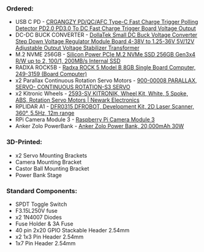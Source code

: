 ### Ordered:

- USB C PD - [CRGANGZY PD/QC/AFC Type-C Fast Charge Trigger Polling Detector PD2.0 PD3.0 To DC Fast Charge Trigger Board Voltage Output](https://www.amazon.co.uk/CRGANGZY-Trigger-Polling-Detector-Voltage/dp/B0DBJ388K9/ref=asc_df_B0DBJ388K9?mcid=4918154e371d37acb0eef78d3860769e&tag=googshopuk-21&linkCode=df0&hvadid=702448636713&hvpos=&hvnetw=g&hvrand=1763944356732793885&hvpone=&hvptwo=&hvqmt=&hvdev=c&hvdvcmdl=&hvlocint=&hvlocphy=9046941&hvtargid=pla-2363889409666&gad_source=1&th=1) 
- DC-DC BUCK CONVERTER - [DollaTek Small DC Buck Voltage Converter Step Down Voltage Regulator Module Board 4-38V to 1.25-36V 5V/12V Adjustable Output Voltage Stabilizer Transformer](https://www.amazon.co.uk/dp/B07DK6WN63?ref=ppx_yo2ov_dt_b_fed_asin_title)
- M.2 NVME 256GB - [Silicon Power PCIe M.2 NVMe SSD 256GB Gen3x4 R/W up to 2, 100/1, 200MB/s Internal SSD](https://www.amazon.co.uk/dp/B07ZH6QR8Q?ref=ppx_yo2ov_dt_b_fed_asin_title&th=1)
- RADXA ROCK5B - [Radxa ROCK 5 Model B 8GB Single Board Computer, 249-3159 \(Board Computer\)](https://www.amazon.co.uk/Single-Computer-Rockchip-Cortex-A76-Rock/dp/B0BRL4PCG7/) 
- x2 Parallax Continuous Rotation Servo Motors - [900-00008 PARALLAX, SERVO- CONTINUOUS ROTATION-S3 SERVO](https://uk.farnell.com/parallax/900-00008/servo-continuous-rotation-s3-servo/dp/2819351?srsltid=AfmBOor-59KId8cjt06daPtLfuqm3XnxUg93HBlsBrfq8Yjar4slnPo3) 
- x2 Kitronic Wheels - [2593-SV KITRONIK, Wheel Kit, White, 5 Spoke, ABS, Rotation Servo Motors | Newark Electronics](https://www.newark.com/kitronik/2593-sv/wheels-white-rotation-servo-motor/dp/30AK0833)
- RPLIDAR A1 - [DFR0315 DFROBOT, Development Kit, 2D Laser Scanner, 360°, 5.5Hz, 12m range](https://uk.farnell.com/dfrobot/dfr0315/dev-kit-360-deg-laser-scanner/dp/3517894?gross_price=true&CMP=KNC-GUK-GEN-SHOPPING-PLA&gad_source=1&gbraid=0AAAAAD8yeHkK3rBhf6qA68UFE9RRH9Khc&gclid=CjwKCAiAn9a9BhBtEiwAbKg6fsYsh3qENI-hab0-zgO7gLQBExWJo462asKbqdsInFZpHFdRMHSH4BoCuIsQAvD_BwE)
- RPi Camera Module 3 - [Raspberry Pi Camera Module 3](https://thepihut.com/products/raspberry-pi-camera-module-3?variant=42305752039619&country=GB&currency=GBP&utm_medium=product_sync&utm_source=google&utm_content=sag_organic&utm_campaign=sag_organic&gad_source=1&gbraid=0AAAAADfQ4GHKQ6kJJTtKl7UpXk53fjlMu&gclid=CjwKCAiAlPu9BhAjEiwA5NDSA7fn42saFvjk1PDMoyioz0-9xFKDwOpp7nhNTzq9qZoqG7rU4X97iRoC0W8QAvD_BwE)
- Anker Zolo PowerBank - [Anker Zolo Power Bank, 20,000mAh 30W](https://www.amazon.co.uk/dp/B0CZ9LH53B?ref=ppx_yo2ov_dt_b_fed_asin_title&th=1)

### 3D-Printed:
- x2 Servo Mounting Brackets
- Camera Mounting Bracket
- Castor Ball Mounting Bracket
- Power Bank Stage

### Standard Components:
- SPDT Toggle Switch
- F3.15L250V fuse
- x2 1N4007 Diodes
- Fuse Holder & 3A Fuse
- 40 pin 2x20 GPIO Stackable Header 2.54mm
- x2 1x3 Pin Header 2.54mm
- 1x7 Pin Header 2.54mm
